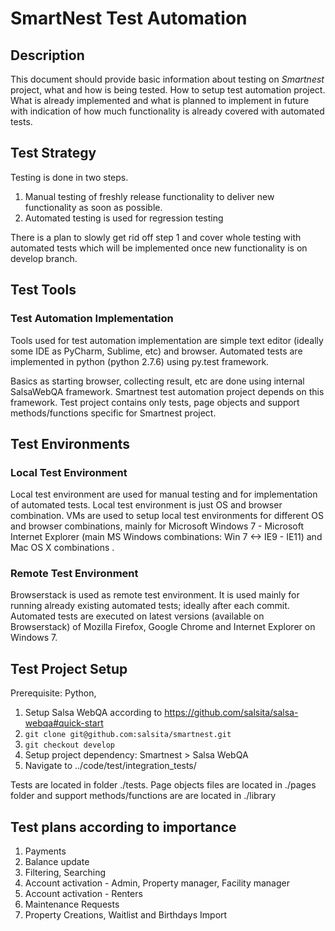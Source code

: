 # SmartNest Test Automation

## Description
This document should provide basic information about testing on *Smartnest* project, what and how is being tested. How to 
setup test automation project. What is already implemented and what is planned to implement in future with indication of 
how much functionality is already covered with automated tests.
## Test Strategy
Testing is done in two steps. 

1. Manual testing of freshly release functionality to deliver new functionality as soon as possible.
2. Automated testing is used for regression testing

There is a plan to slowly get rid off step 1 and cover whole testing with automated tests which will be implemented once 
new functionality is on develop branch.

## Test Tools
### Test Automation Implementation
Tools used for test automation implementation are simple text editor (ideally some IDE as PyCharm, Sublime, etc) and 
browser. Automated tests are implemented in python (python 2.7.6) using py.test framework. 

Basics as starting browser, collecting result, etc are done using internal SalsaWebQA framework. Smartnest test automation
project depends on this framework. Test project contains only tests, page objects and support methods/functions specific 
for Smartnest project.

## Test Environments
### Local Test Environment 
Local test environment are used for manual testing and for implementation of automated tests. Local test environment is 
just OS and browser combination. VMs are used to setup local test environments for different OS and browser combinations, 
mainly for Microsoft Windows 7 - Microsoft Internet Explorer (main MS Windows combinations: Win 7 <-> IE9 - IE11) and Mac OS X combinations .
### Remote Test Environment
Browserstack is used as remote test environment. It is used mainly for running already existing automated tests; ideally 
after each commit. Automated tests are executed on latest versions (available on Browserstack) of Mozilla Firefox, Google 
Chrome and Internet Explorer on Windows 7.

## Test Project Setup
Prerequisite: Python, 

1. Setup Salsa WebQA according to https://github.com/salsita/salsa-webqa#quick-start
2. `git clone git@github.com:salsita/smartnest.git`
3. `git checkout develop` 
4. Setup project dependency: Smartnest > Salsa WebQA
5. Navigate to ../code/test/integration_tests/

Tests are located in folder ./tests. Page objects files are located in ./pages folder and support methods/functions are 
are located in ./library

## Test plans according to importance

1. Payments
2. Balance update
3. Filtering, Searching
3. Account activation - Admin, Property manager, Facility manager
4. Account activation - Renters
5. Maintenance Requests
6. Property Creations, Waitlist and Birthdays Import
